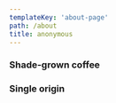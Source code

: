 ```yaml
---
templateKey: 'about-page'
path: /about
title: anonymous
---
```

### Shade-grown coffee

### Single origin

